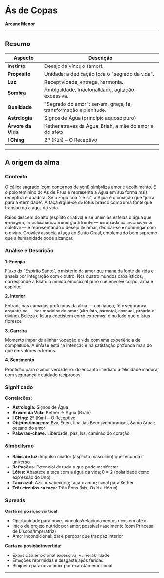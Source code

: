 # Ás de Copas

**Arcano Menor**

---

## Resumo

| Aspecto | Descrição |
|---------|-----------|
| **Instinto** | Desejo de vínculo (amor). |
| **Propósito** | Unidade: a dedicação toca o "segredo da vida". |
| **Luz** | Receptividade, entrega, harmonia. |
| **Sombra** | Ambiguidade, irracionalidade, agitação excessiva. |
| **Qualidade** | "Segredo do amor": ser‑um, graça, fé, transformação e plenitude. |
| **Astrologia** | Signos de Água (princípio aquoso puro) |
| **Árvore da Vida** | Kether através da Água: Briah, a mãe do amor e do afeto |
| **I Ching** | 2º (Kūn) – O Receptivo |

---

## A origem da alma

### Contexto

O cálice sagrado (com contornos de yoni) simboliza amor e acolhimento. É o polo feminino do Ás de Paus e representa a Água em sua forma mais receptiva e doadora. Se o Fogo cria "de si", a Água é o coração que "jorra para a eternidade". A taça ergue‑se do lótus branco como uma fonte que transborda a água da vida.

Raios descem do alto (espírito criativo) e se unem às esferas d'água que emergem, impulsionando a energia à frente — enraizada no inconsciente coletivo — e representando o desejo de amar, dedicar‑se e comungar com o divino. Crowley associa a taça ao Santo Graal, emblema do bem supremo que a humanidade pode alcançar.

### Análise e Descrição

**1. Energia**

Fluxo do "Espírito Santo", o mistério do amor que mana da fonte da vida e anseia por integração com o outro. Nos quatro mundos cabalísticos, corresponde a Briah: o mundo emocional puro que envolve corpo, alma e espírito.

**2. Interior**

Entrada nas camadas profundas da alma — confiança, fé e segurança arquetípica — nos modelos de amor (altruísta, parental, sensual, próprio e divino). Beleza e feiura coexistem como extremos: é no lodo que o lótus floresce.

**3. Carreira**

Momento ímpar de alinhar vocação e vida com uma experiência de completude. A ênfase está na intenção e na satisfação profunda mais do que em valores externos.

**4. Sentimento**

Prontidão para o amor verdadeiro: do encanto imediato à felicidade madura, com segurança e cuidado recíprocos.

### Significado

**Correlações:**

- **Astrologia:** Signos de Água
- **Árvore da Vida:** Kether → Água (Briah)
- **I Ching:** 2º (Kūn) – O Receptivo
- **Objetos/Imagens:** Eva, Éden, Ilha das Bem‑aventuranças, Santo Graal; oceano do amor
- **Palavras‑chave:** Liberdade, paz, luz; caminho do coração

### Simbolismo

- **Raios de luz:** Impulso criador (aspecto masculino) que fecunda o universo
- **Refrações:** Potencial de tudo o que pode manifestar
- **Lótus:** Abastece a taça com a água da vida; 0 = 2 (polaridade como expressão do Uno)
- **Taça azul:** Azul = sabedoria; taça = amor; canal para Kether
- **Três círculos na taça:** Três Éons (Ísis, Osíris, Hórus)

### Spreads

**Carta na posição vertical:**

- Oportunidade para novos vínculos/relacionamentos ricos em afeto
- Início de projeto nutrido por amor; possível nascimento (com Princesa de Discos/Imperatriz)
- Amor incondicional: dar e perdoar que traz paz interior

**Carta na posição invertida:**

- Exposição emocional excessiva; vulnerabilidade
- Emoções reprimidas e desgaste após feridas
- Bloqueio para novo amor por exaustão emocional

---


